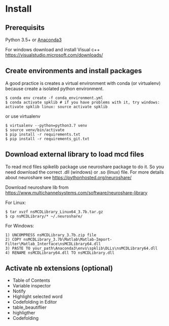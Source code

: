 # Install
## Prerequisits
Python 3.5+ or [Anaconda3](https://www.anaconda.com/distribution/)    

For windows download and install Visual c++ https://visualstudio.microsoft.com/downloads/

## Create environments and install packages
A good practice is creates a virtual environment with conda (or virtualenv) because create a isolated python environment.

```batch
$ conda env create -f conda_environment.yml
$ conda activate spklib # if you have problems with it, try windows: activate spklib linux: source activate spklib
```
or use virtualenv
```buildoutcfg
$ virtualenv --python=python3.7 venv
$ source venv/bin/activate
$ pip install -r requirements.txt
$ pip install -r requirements_git.txt
```

## Download external library to load mcd files
To read mcd files spikelib package use neuroshare package to do it. So you need download the correct .dll (windows) or .so (linux) file. For more details about neuroshare see https://pythonhosted.org/neuroshare/

Download neuroshare lib from https://www.multichannelsystems.com/software/neuroshare-library

For Linux:
```batch
$ tar xvzf nsMCDLibrary_Linux64_3.7b.tar.gz
$ cp nsMCDLibrary/* ~/.neuroshare/
```

For Windows:
```
1) UNCOMPRESS nsMCDLibrary_3.7b.zip file 
2) COPY nsMCDLibrary_3.7b\Matlab\Matlab-Import-Filter\Matlab_Interface\nsMCDLibrary64.dll
3) PASTE TO your_path\Anaconda3\envs\spklib\DLLs\nsMCDLibrary64.dll
4) RENAME nsMCDLibrary64.dll TO nsMCDLibrary.dll 
```

## Activate nb extensions (optional)
- Table of Contents
- Variable inspector
- Notify
- Highlight selected word
- Codefolding in Editor
- table_beautiflier
- highligther
- Codefolding

